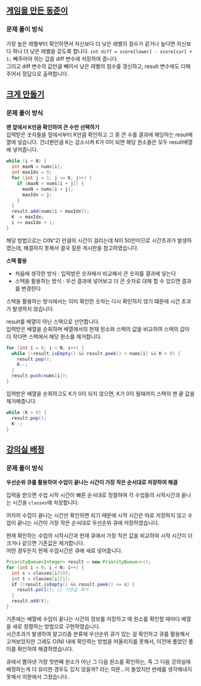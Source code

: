 ## [게임을 만든 동준이](https://www.acmicpc.net/problem/2847)
### 문제 풀이 방식
가장 높은 레벨부터 확인하면서 자신보다 더 낮은 레벨의 점수가 같거나 높다면 자신보다 하나 더 낮은 레벨을 갖도록 합니다. 
`int diff = score[lower] - score[cur] + 1;` 빼주어야 하는 값을 diff 변수에 저장하여 줍니다.  
그리고 diff 변수의 값만큼 빼어서 낮은 레벨의 점수를 갱신하고, result 변수에도 더해주어서 정답으로 출력합니다.


## [크게 만들기](https://www.acmicpc.net/problem/2812)
### 문제 풀이 방식
**맨 앞에서 K만큼 확인하여 큰 수만 선택하기**  
입력받은 숫자들을 앞에서부터 K만큼 확인하고 그 중 큰 수를 결과에 해당하는 resut배열에 넣습니다.
건너뛴만큼 K는 감소시켜 K가 0이 되면 해당 원소들은 모두 result배열에 넣어줍니다.

```java
while (i < N) {
  int maxN = nums[i];
  int maxIdx = 0;
  for (int j = 1; j <= K; j++) {
    if (maxN < nums[i + j]) {
      maxN = nums[i + j];
      maxIdx = j;
    }
  }
  result.add(nums[i + maxIdx]);
  K -= maxIdx;
  i += maxIdx + 1;
}
```
해당 방법으로는 O(N^2) 만큼의 시간이 걸리는데 N이 50만이므로 시간초과가 발생하였는데, 해결하지 못해서 결국 질문 게시판을 참고하였습니다.

**스택 활용**  
- 처음에 생각한 방식 : 입력받은 숫자에서 비교해서 큰 숫자를 결과에 넣는다
- 스택을 활용하는 방식 : 우선 결과에 넣어보고 더 큰 숫자로 대체 할 수 있으면 결과를 변경한다

스택을 활용하는 방식에서는 이미 확인한 숫자는 다시 확인하지 않기 떄문에 시간 초과가 발생하지 않습니다.

result를 배열이 아닌 스택으로 선언합니다.  
입력받은 배열을 순회하며 배열에서의 현재 원소와 스택의 값을 비교하여 스택의 값이 더 작다면 스택에서 해당 원소를 제거합니다.

```java
for (int i = 0; i < N; i++) {
  while (!result.isEmpty() && result.peek() < nums[i] && K > 0) {
    result.pop();
    K--;
  }
  result.push(nums[i]);
}
```

입력받은 배열을 순회하고도 K가 0이 되지 않으면, K가 0이 될때까지 스택의 맨 끝 값을 제거해줍니다.

```java
while (K > 0) {
  result.pop();
  K--;
}
```


## [강의실 배정](https://www.acmicpc.net/problem/11000)
### 문제 풀이 방식
**우선순위 큐를 활용하여 수업이 끝나는 시간이 가장 작은 순서대로 저장하여 해결**

입력을 받으면 수업 시작 시간이 빠른 순서대로 정렬하여 각 수업들의 시작시간과 끝나는 시간을 `classes`에 저장합니다.

어차피 수업이 끝나는 시간만 확인하면 되기 때문에 시작 시간은 따로 저장하지 않고 수업이 끝나는 시간이 가장 작은 순서대로 우선순위 큐에 저장하였습니다.

현재 확인하는 수업의 시작시간과 현재 큐에서 가장 작은 값을 비교하여 시작 시간이 더 크거나 같으면 기존값은 제거합니다.  
어떤 경우든지 현재 수업시간은 큐에 새로 넣어줍니다.
```java
PriorityQueue<Integer> result = new PriorityQueue<>();
for (int i = 0; i < N; i++) {
  int s = classes[i][0];
  int t = classes[i][1];
  if (!result.isEmpty() && result.peek() <= s) {
    result.poll(); // 기존값 제거
  }
  result.add(t);
}
```

기존에는 배열에 수업이 끝나는 시간의 정보를 저장하고 매 원소를 확인할 때마다 배열을 새로 정렬하는 방법으로 구현하였습니다.  
시간초과가 발생하여 알고리즘 분류에 우선순위 큐가 있는 걸 확인하고 큐를 활용해서 고쳐보았지만 그래도 O(N) 내에 확인하는 방법을 떠올리지를 못해서, 이전에 풀었던 풀이를 확인하여 해결하였습니다.

큐에서 뽑아낸 가장 첫번째 원소가 아닌 그 다음 원소를 확인하는, 즉 그 다음 강의실에 배정하는게 더 유리한 경우도 있지 않을까? 라는 의문...이 들었지만 반례를 생각해내지 못해서 의문에서 그쳤습니다..
